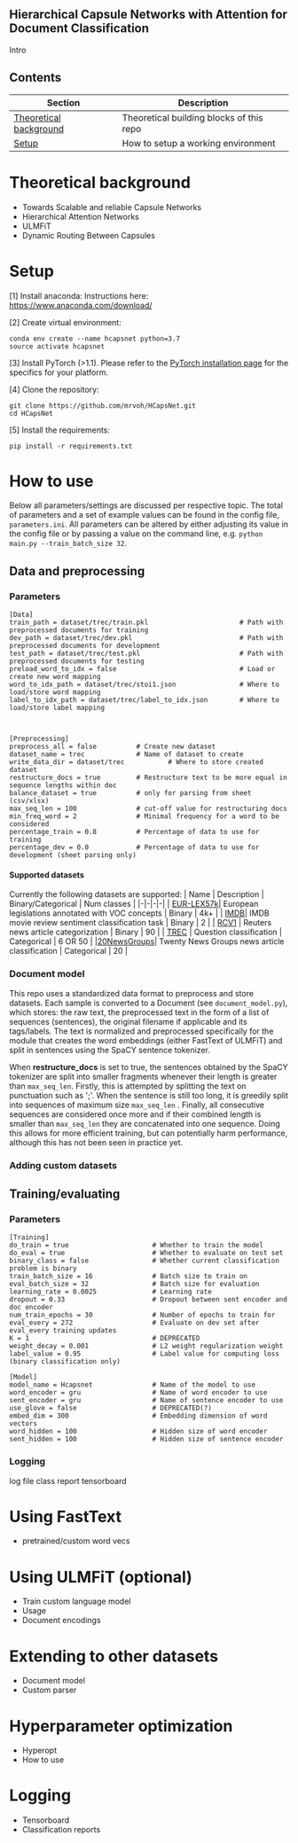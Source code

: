 
##  Hierarchical Capsule Networks with Attention for Document Classification
Intro

## Contents
| Section | Description |
|-|-|
| [Theoretical background](#theoretical-background) | Theoretical building blocks of this repo |
| [Setup](#setup) | How to setup a working environment |

# Theoretical background
- Towards Scalable and reliable Capsule Networks
- Hierarchical Attention Networks
- ULMFiT
- Dynamic Routing Between Capsules

# Setup

[1] Install anaconda:
Instructions here: https://www.anaconda.com/download/

[2] Create virtual environment:
```
conda env create --name hcapsnet python=3.7
source activate hcapsnet
```
[3]
Install PyTorch (>1.1). Please refer to the [PyTorch installation page](https://pytorch.org/get-started/locally/) for the specifics for your platform.

[4] Clone the repository:
```
git clone https://github.com/mrvoh/HCapsNet.git
cd HCapsNet
```
[5] Install the requirements:
```
pip install -r requirements.txt
```

# How to use
Below all parameters/settings are discussed per respective topic. The total of parameters and a set of example values can be found in the config file, ```parameters.ini```. All parameters can be altered by either adjusting its value in the config file or by passing a value on the command line, e.g. ```python main.py --train_batch_size 32```.

## Data and preprocessing
### Parameters
```
[Data]
train_path = dataset/trec/train.pkl                       # Path with preprocessed documents for training
dev_path = dataset/trec/dev.pkl                           # Path with preprocessed documents for development
test_path = dataset/trec/test.pkl                         # Path with preprocessed documents for testing
preload_word_to_idx = false                               # Load or create new word mapping
word_to_idx_path = dataset/trec/stoi1.json                # Where to load/store word mapping
label_to_idx_path = dataset/trec/label_to_idx.json        # Where to load/store label mapping



[Preprocessing]
preprocess_all = false 			# Create new dataset
dataset_name = trec 			# Name of dataset to create
write_data_dir = dataset/trec 	        # Where to store created dataset
restructure_docs = true 		# Restructure text to be more equal in sequence lengths within doc
balance_dataset = true 			# only for parsing from sheet (csv/xlsx)
max_seq_len = 100 		        # cut-off value for restructuring docs
min_freq_word = 2 		        # Minimal frequency for a word to be considered
percentage_train = 0.8	 		# Percentage of data to use for training
percentage_dev = 0.0 			# Percentage of data to use for development (sheet parsing only)
```
#### Supported datasets
Currently the following datasets are supported:
| Name | Description | Binary/Categorical | Num classes |
|-|-|-|-|
| [EUR-LEX57k](https://arxiv.org/abs/1906.02192)| European legislations annotated with VOC concepts | Binary | 4k+ |
| [IMDB](https://dl.acm.org/doi/10.5555/2002472.2002491)| IMDB movie review sentiment classification task | Binary | 2 |
| [RCV1](http://www.ai.mit.edu/projects/jmlr/papers/volume5/lewis04a/lyrl2004_rcv1v2_README.htm)  | Reuters news article categorization | Binary | 90 |
| [TREC](https://dl.acm.org/doi/10.3115/1072228.1072378) | Question classification | Categorical | 6 OR 50 |
|[20NewsGroups](http://qwone.com/~jason/20Newsgroups/)| Twenty News Groups news article classification | Categorical | 20 |

### Document model
This repo uses a standardized data format to preprocess and store datasets. Each sample is converted to a Document (see ```document_model.py```), which stores: the raw text, the preprocessed text in the form of a list of sequences (sentences), the original filename if applicable and its tags/labels.
The text is normalized and preprocessed specifically for the module that creates the word embeddings (either FastText of ULMFiT) and split in sentences using the SpaCY sentence tokenizer.

When **restructure_docs** is set to true, the sentences obtained by the SpaCY tokenizer are split into smaller fragments whenever their length is greater than ```max_seq_len```. Firstly, this is attempted by splitting the text on punctuation such as ';'.  When the sentence is still too long, it is greedily split into sequences of maximum size ```max_seq_len``` .
Finally, all consecutive sequences are considered once more and if their combined length is smaller than ```max_seq_len``` they are concatenated into one sequence.
Doing this allows for more efficient training, but can potentially harm performance, although this has not been seen in practice yet.
### Adding custom datasets
## Training/evaluating
### Parameters
```
[Training]
do_train = true                     # Whether to train the model
do_eval = true                      # Whether to evaluate on test set
binary_class = false                # Whether current classification problem is binary
train_batch_size = 16               # Batch size to train on
eval_batch_size = 32                # Batch size for evaluation
learning_rate = 0.0025              # Learning rate
dropout = 0.33                      # Dropout between sent encoder and doc encoder
num_train_epochs = 30               # Number of epochs to train for
eval_every = 272                    # Evaluate on dev set after eval_every training updates
K = 1                               # DEPRECATED
weight_decay = 0.001                # L2 weight regularization weight
label_value = 0.95                  # Label value for computing loss (binary classification only)

[Model]
model_name = Hcapsnet               # Name of the model to use
word_encoder = gru                  # Name of word encoder to use
sent_encoder = gru                  # Name of sentence encoder to use
use_glove = false                   # DEPRECATED(?)
embed_dim = 300                     # Embedding dimension of word vectors
word_hidden = 100                   # Hidden size of word encoder
sent_hidden = 100                   # Hidden size of sentence encoder
```
### Logging
log file
class report
tensorboard


# Using FastText
- pretrained/custom word vecs

# Using ULMFiT (optional)
- Train custom language model
- Usage
- Document encodings

# Extending to other datasets
- Document model
- Custom parser

# Hyperparameter optimization
- Hyperopt
- How to use

# Logging
- Tensorboard
- Classification reports


